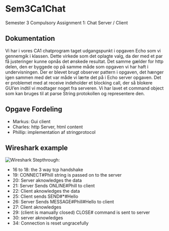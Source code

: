 Sem3Ca1Chat
===========

Semester 3 Compulsory Assignment 1: Chat Server / Client

Dokumentation
-------------
Vi har i vores CA1 chatprogram taget udgangspunkt i opgaven Echo som vi gennemgik i klassen. Dette virkede som det oplagte valg, da der med et par få justeringer kunne opnås det ønskede resultat. Det samme gælder for http delen, den er byggede op på samme måde som opgaven vi har haft i undervisningen.
Der er blevet brugt observer pattern i opgaven, det hænger igen sammen med det var måde vi lærte det på i Echo server opgaven. Det er problemet med at receive indeholder et blocking call, der så blokere GUI’en indtil vi modtager noget fra serveren.
Vi har lavet et command object som kan bruges til at parse String protokollen og representere den.

Opgave Fordeling
----------------
* Markus: Gui client
* Charles: http Server, html content
* Phillip: implementation af stringprotocol

Wireshark example
-----------------
![Wireshark](http://i.imgur.com/lYAQzXv.jpg)
Stepthrough:
* 16 to 18: the 3 way tcp handshake
* 19: CONNECT#Phill string is passed on to the server
* 20: Server aknowledges the data
* 21: Server Sends ONLINE#Phill to client
* 22: Client aknowledges the data
* 25: Client sends SEND#*#Hello
* 26: Server Sends MESSAGE#Phill#Hello to client
* 27: Client aknowledges
* 29: (client is manually closed) CLOSE# command is sent to server
* 30: server aknowledges
* 34: Connection is reset ungracefully
